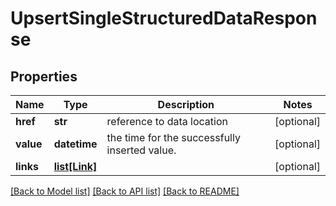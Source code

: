 # UpsertSingleStructuredDataResponse

## Properties
Name | Type | Description | Notes
------------ | ------------- | ------------- | -------------
**href** | **str** | reference to data location | [optional] 
**value** | **datetime** | the time for the successfully inserted value. | [optional] 
**links** | [**list[Link]**](Link.md) |  | [optional] 

[[Back to Model list]](../README.md#documentation-for-models) [[Back to API list]](../README.md#documentation-for-api-endpoints) [[Back to README]](../README.md)


